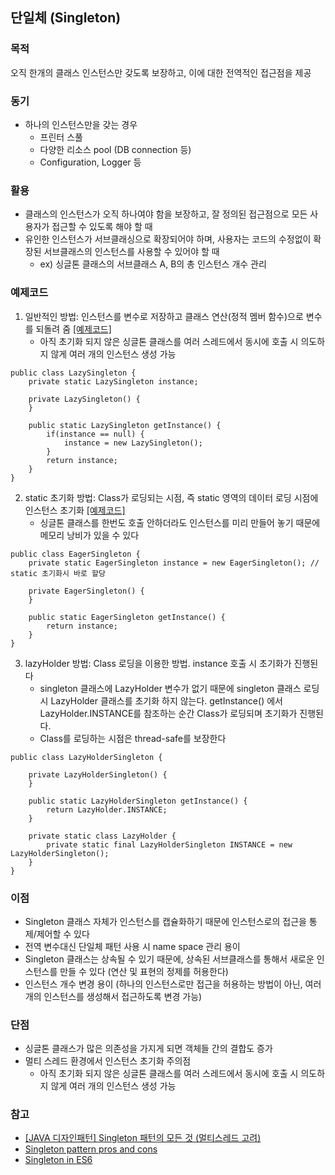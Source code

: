 ## 단일체 (Singleton)

### 목적
오직 한개의 클래스 인스턴스만 갖도록 보장하고, 이에 대한 전역적인 접근점을 제공

### 동기
- 하나의 인스턴스만을 갖는 경우
  - 프린터 스풀
  - 다양한 리소스 pool (DB connection 등)
  - Configuration, Logger 등

### 활용
- 클래스의 인스턴스가 오직 하나여야 함을 보장하고, 잘 정의된 접근점으로 모든 사용자가 접근할 수 있도록 해야 할 때
- 유인한 인스턴스가 서브클래싱으로 확장되어야 하며, 사용자는 코드의 수정없이 확장된 서브클래스의 인스턴스를 사용할 수 있어야 할 때
  - ex) 싱글톤 클래스의 서브클래스 A, B의 총 인스턴스 개수 관리

### 예제코드
1. 일반적인 방법: 인스턴스를 변수로 저장하고 클래스 연산(정적 멤버 함수)으로 변수를 되돌려 줌 [[예제코드]](https://github.com/Hyunhoo-Kwon/DesignPatterens/blob/master/src/main/java/chapter03/singleton/LazySingleton.java)
    - 아직 초기화 되지 않은 싱글톤 클래스를 여러 스레드에서 동시에 호출 시 의도하지 않게 여러 개의 인스턴스 생성 가능
```
public class LazySingleton {
    private static LazySingleton instance;

    private LazySingleton() {
    }

    public static LazySingleton getInstance() {
        if(instance == null) {
            instance = new LazySingleton();
        }
        return instance;
    }
}
```

2. static 초기화 방법: Class가 로딩되는 시점, 즉 static 영역의 데이터 로딩 시점에 인스턴스 초기화 [[예제코드]](https://github.com/Hyunhoo-Kwon/DesignPatterens/blob/master/src/main/java/chapter03/singleton/EagerSingleton.java)
    - 싱글톤 클래스를 한번도 호출 안하더라도 인스턴스를 미리 만들어 놓기 때문에 메모리 낭비가 있을 수 있다
```
public class EagerSingleton {
    private static EagerSingleton instance = new EagerSingleton(); // static 초기화시 바로 할당
    
    private EagerSingleton() {
    }

    public static EagerSingleton getInstance() {
        return instance;
    }
}
```

3. lazyHolder 방법: Class 로딩을 이용한 방법. instance 호출 시 초기화가 진행된다
    - singleton 클래스에 LazyHolder 변수가 없기 때문에 singleton 클래스 로딩 시 LazyHolder 클래스를 초기화 하지 않는다. getInstance() 에서 LazyHolder.INSTANCE를 참조하는 순간 Class가 로딩되며 초기화가 진행된다.
    - Class를 로딩하는 시점은 thread-safe를 보장한다
```
public class LazyHolderSingleton {

    private LazyHolderSingleton() {
    }

    public static LazyHolderSingleton getInstance() {
        return LazyHolder.INSTANCE;
    }

    private static class LazyHolder {
        private static final LazyHolderSingleton INSTANCE = new LazyHolderSingleton();
    }
}
```

### 이점
- Singleton 클래스 자체가 인스턴스를 캡슐화하기 때문에 인스턴스로의 접근을 통제/제어할 수 있다
- 전역 변수대신 단일체 패턴 사용 시 name space 관리 용이
- Singleton 클래스는 상속될 수 있기 때문에, 상속된 서브클래스를 통해서 새로운 인스턴스를 만들 수 있다 (연산 및 표현의 정제를 허용한다)
- 인스턴스 개수 변경 용이 (하나의 인스턴스로만 접근을 허용하는 방법이 아닌, 여러 개의 인스턴스를 생성해서 접근하도록 변경 가능)

### 단점
- 싱글톤 클래스가 많은 의존성을 가지게 되면 객체들 간의 결합도 증가
- 멀티 스레드 환경에서 인스턴스 초기화 주의점
  - 아직 초기화 되지 않은 싱글톤 클래스를 여러 스레드에서 동시에 호출 시 의도하지 않게 여러 개의 인스턴스 생성 가능

### 참고
- [[JAVA 디자인패턴] Singleton 패턴의 모든 것 (멀티스레드 고려)](https://javaplant.tistory.com/21)
- [Singleton pattern pros and cons](https://medium.freecodecamp.org/singleton-design-pattern-pros-and-cons-e10f98e23d63)
- [Singleton in ES6](https://medium.com/@dmnsgn/singleton-pattern-in-es6-d2d021d150ae)
